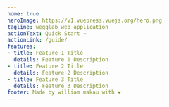 ```yaml
---
home: true
heroImage: https://v1.vuepress.vuejs.org/hero.png
tagline: wegglab web application
actionText: Quick Start →
actionLink: /guide/
features:
- title: Feature 1 Title
  details: Feature 1 Description
- title: Feature 2 Title
  details: Feature 2 Description
- title: Feature 3 Title
  details: Feature 3 Description
footer: Made by william makau with ❤️
---
```

